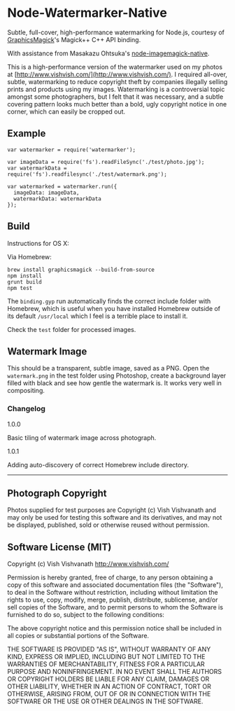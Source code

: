 # Node-Watermarker-Native

Subtle, full-cover, high-performance watermarking for Node.js, courtesy of [GraphicsMagick](http://www.graphicsmagick.org/)'s Magick++ C++ API binding.

With assistance from Masakazu Ohtsuka's [node-imagemagick-native](https://github.com/mash/node-imagemagick-native).

This is a high-performance version of the watermarker used on my photos  at [http://www.vishvish.com/](http://www.vishvish.com/). I required all-over, subtle, watermarking to reduce copyright theft by companies illegally selling prints and products using my images. Watermarking is a controversial topic amongst some photographers, but I felt that it was necessary, and a subtle covering pattern looks much better than a bold, ugly copyright notice in one corner, which can easily be cropped out.

## Example

    var watermarker = require('watermarker');

    var imageData = require('fs').readFileSync('./test/photo.jpg');
    var watermarkData = require('fs').readfilesync('./test/watermark.png');

    var watermarked = watermarker.run({
      imageData: imageData,
      watermarkData: watermarkData
    });

## Build

Instructions for OS X:

Via Homebrew:

    brew install graphicsmagick --build-from-source
    npm install
    grunt build
    npm test

The `binding.gyp` run automatically finds the correct include folder with Homebrew, which is useful when you have installed Homebrew outside of its default `/usr/local` which I feel is a terrible place to install it.

Check the `test` folder for processed images.

## Watermark Image

This should be a transparent, subtle image, saved as a PNG. Open the `watermark.png` in the test folder using Photoshop, create a background layer filled with black and see how gentle the watermark is. It works very well in compositing.

### Changelog

1.0.0

Basic tiling of watermark image across photograph.

1.0.1

Adding auto-discovery of correct Homebrew include directory.

---

## Photograph Copyright

Photos supplied for test purposes are Copyright (c) Vish Vishvanath and may only be used for testing this software and its derivatives, and may not be displayed, published, sold or otherwise reused without permission.

## Software License (MIT)

Copyright (c) Vish Vishvanath <http://www.vishvish.com/>

Permission is hereby granted, free of charge, to any person obtaining a copy
of this software and associated documentation files (the "Software"), to deal
in the Software without restriction, including without limitation the rights
to use, copy, modify, merge, publish, distribute, sublicense, and/or sell
copies of the Software, and to permit persons to whom the Software is
furnished to do so, subject to the following conditions:

The above copyright notice and this permission notice shall be included in
all copies or substantial portions of the Software.

THE SOFTWARE IS PROVIDED "AS IS", WITHOUT WARRANTY OF ANY KIND, EXPRESS OR
IMPLIED, INCLUDING BUT NOT LIMITED TO THE WARRANTIES OF MERCHANTABILITY,
FITNESS FOR A PARTICULAR PURPOSE AND NONINFRINGEMENT. IN NO EVENT SHALL THE
AUTHORS OR COPYRIGHT HOLDERS BE LIABLE FOR ANY CLAIM, DAMAGES OR OTHER
LIABILITY, WHETHER IN AN ACTION OF CONTRACT, TORT OR OTHERWISE, ARISING FROM,
OUT OF OR IN CONNECTION WITH THE SOFTWARE OR THE USE OR OTHER DEALINGS IN
THE SOFTWARE.
